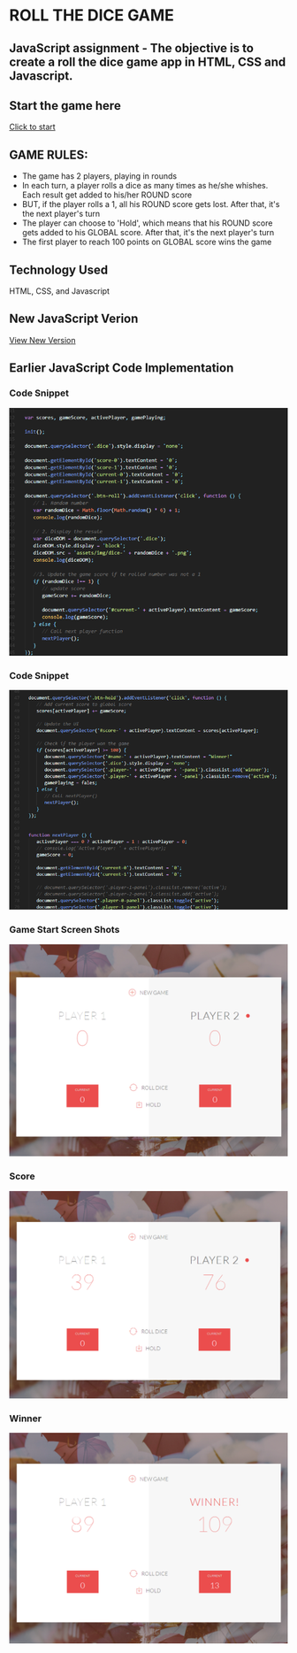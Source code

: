 # ROLL THE DICE GAME
## JavaScript assignment - The objective is to create a roll the dice game app in HTML, CSS and Javascript.

## Start the game here
[Click to start](https://monksedo.github.io/RollTheDiceGame/)
## GAME RULES:

- The game has 2 players, playing in rounds
- In each turn, a player rolls a dice as many times as he/she whishes. Each result  get added to his/her ROUND score
- BUT, if the player rolls a 1, all his ROUND score gets lost. After that, it's the next player's turn
- The player can choose to 'Hold', which means that his ROUND score gets added to his GLOBAL score. After that, it's the next player's turn
- The first player to reach 100 points on GLOBAL score wins the game

## Technology Used
HTML, CSS, and Javascript

## New JavaScript Verion
[View New Version](assets/js/app.js)

## Earlier JavaScript Code Implementation
### Code Snippet
![Code block 1](assets/img/diceCode01.png)

### Code Snippet
![Code block 1](assets/img/diceCode02.png)

### Game Start Screen Shots
![Game Start](assets/img/diceGame01.png)
### Score
![Game Start](assets/img/diceGame02.png)
### Winner
![Game Start](assets/img/diceGame03.png)

